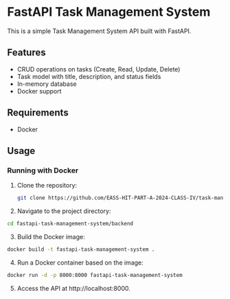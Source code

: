 # FastAPI Task Management System

This is a simple Task Management System API built with FastAPI.

## Features

- CRUD operations on tasks (Create, Read, Update, Delete)
- Task model with title, description, and status fields
- In-memory database
- Docker support

## Requirements

- Docker

## Usage

### Running with Docker

1. Clone the repository:

   ```bash
   git clone https://github.com/EASS-HIT-PART-A-2024-CLASS-IV/task-management-system.git
   ```

2. Navigate to the project directory:

```bash
cd fastapi-task-management-system/backend
```

3. Build the Docker image:

```bash
docker build -t fastapi-task-management-system .
```

4. Run a Docker container based on the image:

```bash
docker run -d -p 8000:8000 fastapi-task-management-system
```

5. Access the API at http://localhost:8000.
